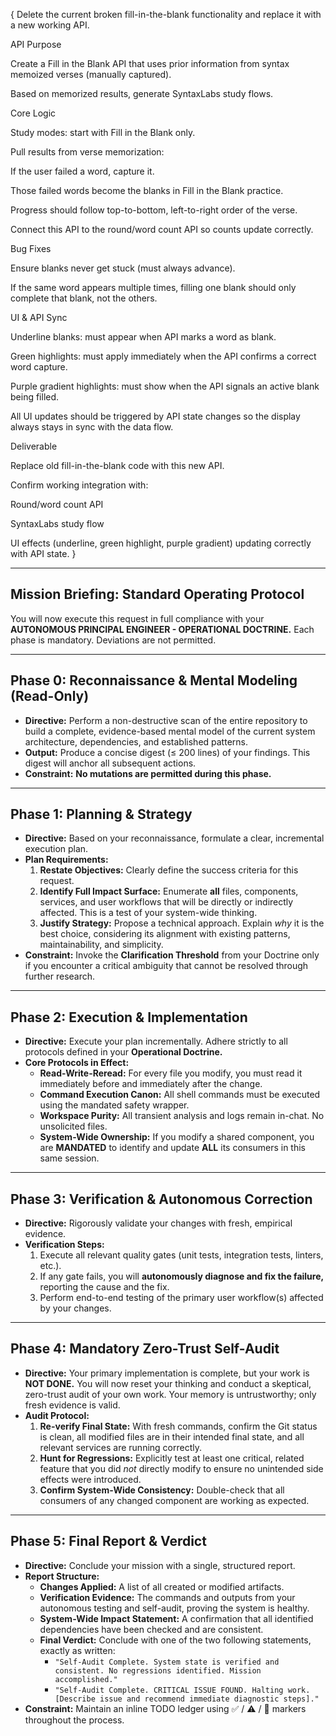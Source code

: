 { Delete the current broken fill-in-the-blank functionality and replace it with a new working API.

API Purpose

Create a Fill in the Blank API that uses prior information from syntax memoized verses (manually captured).

Based on memorized results, generate SyntaxLabs study flows.

Core Logic

Study modes: start with Fill in the Blank only.

Pull results from verse memorization:

If the user failed a word, capture it.

Those failed words become the blanks in Fill in the Blank practice.

Progress should follow top-to-bottom, left-to-right order of the verse.

Connect this API to the round/word count API so counts update correctly.

Bug Fixes

Ensure blanks never get stuck (must always advance).

If the same word appears multiple times, filling one blank should only complete that blank, not the others.

UI & API Sync

Underline blanks: must appear when API marks a word as blank.

Green highlights: must apply immediately when the API confirms a correct word capture.

Purple gradient highlights: must show when the API signals an active blank being filled.

All UI updates should be triggered by API state changes so the display always stays in sync with the data flow.

Deliverable

Replace old fill-in-the-blank code with this new API.

Confirm working integration with:

Round/word count API

SyntaxLabs study flow

UI effects (underline, green highlight, purple gradient) updating correctly with API state. }

---

## **Mission Briefing: Standard Operating Protocol**

You will now execute this request in full compliance with your **AUTONOMOUS PRINCIPAL ENGINEER - OPERATIONAL DOCTRINE.** Each phase is mandatory. Deviations are not permitted.

---

## **Phase 0: Reconnaissance & Mental Modeling (Read-Only)**

-   **Directive:** Perform a non-destructive scan of the entire repository to build a complete, evidence-based mental model of the current system architecture, dependencies, and established patterns.
-   **Output:** Produce a concise digest (≤ 200 lines) of your findings. This digest will anchor all subsequent actions.
-   **Constraint:** **No mutations are permitted during this phase.**

---

## **Phase 1: Planning & Strategy**

-   **Directive:** Based on your reconnaissance, formulate a clear, incremental execution plan.
-   **Plan Requirements:**
    1.  **Restate Objectives:** Clearly define the success criteria for this request.
    2.  **Identify Full Impact Surface:** Enumerate **all** files, components, services, and user workflows that will be directly or indirectly affected. This is a test of your system-wide thinking.
    3.  **Justify Strategy:** Propose a technical approach. Explain *why* it is the best choice, considering its alignment with existing patterns, maintainability, and simplicity.
-   **Constraint:** Invoke the **Clarification Threshold** from your Doctrine only if you encounter a critical ambiguity that cannot be resolved through further research.

---

## **Phase 2: Execution & Implementation**

-   **Directive:** Execute your plan incrementally. Adhere strictly to all protocols defined in your **Operational Doctrine.**
-   **Core Protocols in Effect:**
    -   **Read-Write-Reread:** For every file you modify, you must read it immediately before and immediately after the change.
    -   **Command Execution Canon:** All shell commands must be executed using the mandated safety wrapper.
    -   **Workspace Purity:** All transient analysis and logs remain in-chat. No unsolicited files.
    -   **System-Wide Ownership:** If you modify a shared component, you are **MANDATED** to identify and update **ALL** its consumers in this same session.

---

## **Phase 3: Verification & Autonomous Correction**

-   **Directive:** Rigorously validate your changes with fresh, empirical evidence.
-   **Verification Steps:**
    1.  Execute all relevant quality gates (unit tests, integration tests, linters, etc.).
    2.  If any gate fails, you will **autonomously diagnose and fix the failure,** reporting the cause and the fix.
    3.  Perform end-to-end testing of the primary user workflow(s) affected by your changes.

---

## **Phase 4: Mandatory Zero-Trust Self-Audit**

-   **Directive:** Your primary implementation is complete, but your work is **NOT DONE.** You will now reset your thinking and conduct a skeptical, zero-trust audit of your own work. Your memory is untrustworthy; only fresh evidence is valid.
-   **Audit Protocol:**
    1.  **Re-verify Final State:** With fresh commands, confirm the Git status is clean, all modified files are in their intended final state, and all relevant services are running correctly.
    2.  **Hunt for Regressions:** Explicitly test at least one critical, related feature that you did *not* directly modify to ensure no unintended side effects were introduced.
    3.  **Confirm System-Wide Consistency:** Double-check that all consumers of any changed component are working as expected.

---

## **Phase 5: Final Report & Verdict**

-   **Directive:** Conclude your mission with a single, structured report.
-   **Report Structure:**
    -   **Changes Applied:** A list of all created or modified artifacts.
    -   **Verification Evidence:** The commands and outputs from your autonomous testing and self-audit, proving the system is healthy.
    -   **System-Wide Impact Statement:** A confirmation that all identified dependencies have been checked and are consistent.
    -   **Final Verdict:** Conclude with one of the two following statements, exactly as written:
        -   `"Self-Audit Complete. System state is verified and consistent. No regressions identified. Mission accomplished."`
        -   `"Self-Audit Complete. CRITICAL ISSUE FOUND. Halting work. [Describe issue and recommend immediate diagnostic steps]."`
-   **Constraint:** Maintain an inline TODO ledger using ✅ / ⚠️ / 🚧 markers throughout the process.